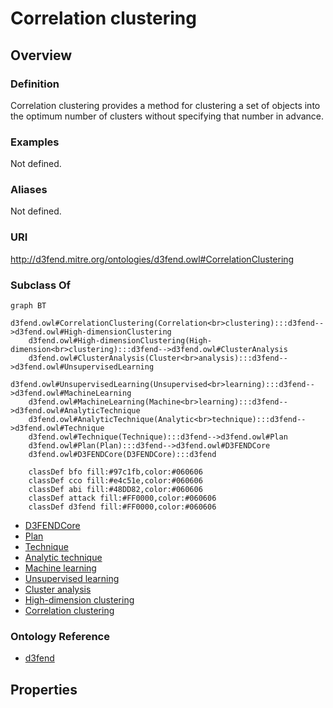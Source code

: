 # Correlation clustering

## Overview

### Definition
Correlation clustering provides a method for clustering a set of objects into the optimum number of clusters without specifying that number in advance.

### Examples
Not defined.

### Aliases
Not defined.

### URI
http://d3fend.mitre.org/ontologies/d3fend.owl#CorrelationClustering

### Subclass Of
```mermaid
graph BT
    d3fend.owl#CorrelationClustering(Correlation<br>clustering):::d3fend-->d3fend.owl#High-dimensionClustering
    d3fend.owl#High-dimensionClustering(High-dimension<br>clustering):::d3fend-->d3fend.owl#ClusterAnalysis
    d3fend.owl#ClusterAnalysis(Cluster<br>analysis):::d3fend-->d3fend.owl#UnsupervisedLearning
    d3fend.owl#UnsupervisedLearning(Unsupervised<br>learning):::d3fend-->d3fend.owl#MachineLearning
    d3fend.owl#MachineLearning(Machine<br>learning):::d3fend-->d3fend.owl#AnalyticTechnique
    d3fend.owl#AnalyticTechnique(Analytic<br>technique):::d3fend-->d3fend.owl#Technique
    d3fend.owl#Technique(Technique):::d3fend-->d3fend.owl#Plan
    d3fend.owl#Plan(Plan):::d3fend-->d3fend.owl#D3FENDCore
    d3fend.owl#D3FENDCore(D3FENDCore):::d3fend
    
    classDef bfo fill:#97c1fb,color:#060606
    classDef cco fill:#e4c51e,color:#060606
    classDef abi fill:#48DD82,color:#060606
    classDef attack fill:#FF0000,color:#060606
    classDef d3fend fill:#FF0000,color:#060606
```

- [D3FENDCore](/docs/ontology/reference/model/D3FENDCore/D3FENDCore.md)
- [Plan](/docs/ontology/reference/model/D3FENDCore/Plan/Plan.md)
- [Technique](/docs/ontology/reference/model/D3FENDCore/Plan/Technique/Technique.md)
- [Analytic technique](/docs/ontology/reference/model/D3FENDCore/Plan/Technique/Analytic%20technique/Analytic%20technique.md)
- [Machine learning](/docs/ontology/reference/model/D3FENDCore/Plan/Technique/Analytic%20technique/Machine%20learning/Machine%20learning.md)
- [Unsupervised learning](/docs/ontology/reference/model/D3FENDCore/Plan/Technique/Analytic%20technique/Machine%20learning/Unsupervised%20learning/Unsupervised%20learning.md)
- [Cluster analysis](/docs/ontology/reference/model/D3FENDCore/Plan/Technique/Analytic%20technique/Machine%20learning/Unsupervised%20learning/Cluster%20analysis/Cluster%20analysis.md)
- [High-dimension clustering](/docs/ontology/reference/model/D3FENDCore/Plan/Technique/Analytic%20technique/Machine%20learning/Unsupervised%20learning/Cluster%20analysis/High-dimension%20clustering/High-dimension%20clustering.md)
- [Correlation clustering](/docs/ontology/reference/model/D3FENDCore/Plan/Technique/Analytic%20technique/Machine%20learning/Unsupervised%20learning/Cluster%20analysis/High-dimension%20clustering/Correlation%20clustering/Correlation%20clustering.md)


### Ontology Reference
- [d3fend](http://d3fend.mitre.org/ontologies/d3fend.owl#)

## Properties
